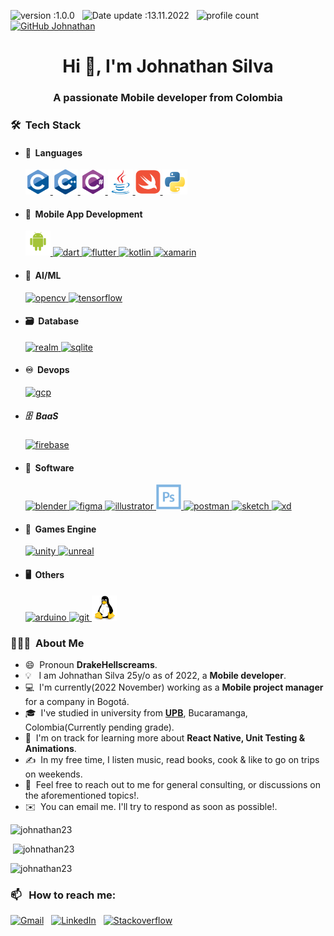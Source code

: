 ![version :1.0.0](https://img.shields.io/badge/version-1.0.0-informational) &nbsp;
![Date update :13.11.2022](https://img.shields.io/badge/Update_date-13/11/2022-informational) &nbsp;
![profile count](https://komarev.com/ghpvc/?username=Johnathan23&color=red)&nbsp;
[![GitHub Johnathan](https://img.shields.io/github/followers/Johnathan23?label=follow&style=social)](https://github.com/Johnathan23)&nbsp;

<h1 align="center">Hi 👋, I'm Johnathan Silva</h1>
<h3 align="center">A passionate Mobile developer from Colombia</h3>

### 🛠 &nbsp;Tech Stack

 * #### 👅 &nbsp;Languages
    <a href="https://www.cprogramming.com/" target="_blank" rel="noreferrer"> <img src="https://raw.githubusercontent.com/devicons/devicon/master/icons/c/c-original.svg" alt="c" width="40" height="40"/> </a>
    <a href="https://www.w3schools.com/cpp/" target="_blank" rel="noreferrer"> <img src="https://raw.githubusercontent.com/devicons/devicon/master/icons/cplusplus/cplusplus-original.svg" alt="cplusplus" width="40" height="40"/> </a> 
  <a href="https://www.w3schools.com/cs/" target="_blank" rel="noreferrer"> <img src="https://raw.githubusercontent.com/devicons/devicon/master/icons/csharp/csharp-original.svg" alt="csharp" width="40" height="40"/> </a>
  <a href="https://www.java.com" target="_blank" rel="noreferrer"> <img src="https://raw.githubusercontent.com/devicons/devicon/master/icons/java/java-original.svg" alt="java" width="40" height="40"/> </a> 
  <a href="https://developer.apple.com/swift/" target="_blank" rel="noreferrer"> <img src="https://raw.githubusercontent.com/devicons/devicon/master/icons/swift/swift-original.svg" alt="swift" width="40" height="40"/> </a> 
<a href="https://www.python.org" target="_blank" rel="noreferrer"> <img src="https://raw.githubusercontent.com/devicons/devicon/master/icons/python/python-original.svg" alt="python" width="40" height="40"/> </a>

 * #### 📱 &nbsp;Mobile App Development 
    <a href="https://developer.android.com" target="_blank" rel="noreferrer"> <img src="https://raw.githubusercontent.com/devicons/devicon/master/icons/android/android-original-wordmark.svg" alt="android" width="40" height="40"/> </a>
    <a href="https://dart.dev" target="_blank" rel="noreferrer"> <img src="https://www.vectorlogo.zone/logos/dartlang/dartlang-icon.svg" alt="dart" width="40" height="40"/> </a> 
    <a href="https://flutter.dev" target="_blank" rel="noreferrer"> <img src="https://www.vectorlogo.zone/logos/flutterio/flutterio-icon.svg" alt="flutter" width="40" height="40"/> </a> 
    <a href="https://kotlinlang.org" target="_blank" rel="noreferrer"> <img src="https://www.vectorlogo.zone/logos/kotlinlang/kotlinlang-icon.svg" alt="kotlin" width="40" height="40"/> </a> 
    <a href="https://dotnet.microsoft.com/apps/xamarin" target="_blank" rel="noreferrer"> <img src="https://raw.githubusercontent.com/detain/svg-logos/780f25886640cef088af994181646db2f6b1a3f8/svg/xamarin.svg" alt="xamarin" width="40" height="40"/> </a> 
    
 * #### 🧠 &nbsp;AI/ML
    <a href="https://opencv.org/" target="_blank" rel="noreferrer"> <img src="https://www.vectorlogo.zone/logos/opencv/opencv-icon.svg" alt="opencv" width="40" height="40"/> </a> 
    <a href="https://www.tensorflow.org" target="_blank" rel="noreferrer"> <img src="https://www.vectorlogo.zone/logos/tensorflow/tensorflow-icon.svg" alt="tensorflow" width="40" height="40"/> </a> 
    
 * #### 🗃️ &nbsp;Database
    <a href="https://realm.io/" target="_blank" rel="noreferrer"> <img src="https://raw.githubusercontent.com/bestofjs/bestofjs-webui/8665e8c267a0215f3159df28b33c365198101df5/public/logos/realm.svg" alt="realm" width="40" height="40"/> </a>
    <a href="https://www.sqlite.org/" target="_blank" rel="noreferrer"> <img src="https://www.vectorlogo.zone/logos/sqlite/sqlite-icon.svg" alt="sqlite" width="40" height="40"/> </a> 
    
 * #### ♾️ &nbsp;Devops
    <a href="https://cloud.google.com" target="_blank" rel="noreferrer"> <img src="https://www.vectorlogo.zone/logos/google_cloud/google_cloud-icon.svg" alt="gcp" width="40" height="40"/> </a> 
 
 * ##### 🗄️ &nbsp;BaaS
    <a href="https://firebase.google.com/" target="_blank" rel="noreferrer"> <img src="https://www.vectorlogo.zone/logos/firebase/firebase-icon.svg" alt="firebase" width="40" height="40"/> </a>  
    
 * #### 🎨 &nbsp;Software 
    <a href="https://www.blender.org/" target="_blank" rel="noreferrer"> <img src="https://download.blender.org/branding/community/blender_community_badge_white.svg" alt="blender" width="40" height="40"/> </a>
    <a href="https://www.figma.com/" target="_blank" rel="noreferrer"> <img src="https://www.vectorlogo.zone/logos/figma/figma-icon.svg" alt="figma" width="40" height="40"/> </a> 
    <a href="https://www.adobe.com/in/products/illustrator.html" target="_blank" rel="noreferrer"> <img src="https://www.vectorlogo.zone/logos/adobe_illustrator/adobe_illustrator-icon.svg" alt="illustrator" width="40" height="40"/> </a> 
    <a href="https://www.photoshop.com/en" target="_blank" rel="noreferrer"> <img src="https://raw.githubusercontent.com/devicons/devicon/master/icons/photoshop/photoshop-line.svg" alt="photoshop" width="40" height="40"/> </a> 
    <a href="https://postman.com" target="_blank" rel="noreferrer"> <img src="https://www.vectorlogo.zone/logos/getpostman/getpostman-icon.svg" alt="postman" width="40" height="40"/> </a> 
    <a href="https://www.sketch.com/" target="_blank" rel="noreferrer"> <img src="https://www.vectorlogo.zone/logos/sketchapp/sketchapp-icon.svg" alt="sketch" width="40" height="40"/> </a> 
    <a href="https://www.adobe.com/products/xd.html" target="_blank" rel="noreferrer"> <img src="https://cdn.worldvectorlogo.com/logos/adobe-xd.svg" alt="xd" width="40" height="40"/> </a> 

 * #### 👾 &nbsp;Games Engine 
    <a href="https://unity.com/" target="_blank" rel="noreferrer"> <img src="https://www.vectorlogo.zone/logos/unity3d/unity3d-icon.svg" alt="unity" width="40" height="40"/> </a> 
    <a href="https://unrealengine.com/" target="_blank" rel="noreferrer"> <img src="https://raw.githubusercontent.com/kenangundogan/fontisto/036b7eca71aab1bef8e6a0518f7329f13ed62f6b/icons/svg/brand/unreal-engine.svg" alt="unreal" width="40" height="40"/> </a> 

 * #### 🖥️ &nbsp;Others
    <a href="https://www.arduino.cc/" target="_blank" rel="noreferrer"> <img src="https://cdn.worldvectorlogo.com/logos/arduino-1.svg" alt="arduino" width="40" height="40"/> </a>
    <a href="https://git-scm.com/" target="_blank" rel="noreferrer"> <img src="https://www.vectorlogo.zone/logos/git-scm/git-scm-icon.svg" alt="git" width="40" height="40"/> </a> 
    <a href="https://www.linux.org/" target="_blank" rel="noreferrer"> <img src="https://raw.githubusercontent.com/devicons/devicon/master/icons/linux/linux-original.svg" alt="linux" width="40" height="40"/> </a> 
 
### 👨🏻‍💻 &nbsp;About Me
- 😄 &nbsp;Pronoun **DrakeHellscreams**. 
- 💡 &nbsp; I am Johnathan Silva 25y/o as of 2022, a **Mobile developer**.
- 💻 &nbsp;I'm currently(2022 November) working as a **Mobile project manager**  for a company in Bogotá.
- 🎓 &nbsp;I've studied in university from [**UPB**](https://www.upb.edu.co/es/home), Bucaramanga, Colombia(Currently pending grade).
- 🌱 &nbsp;I'm on track for learning more about **React Native, Unit Testing & Animations**.
- ✍️ &nbsp;In my free time, I listen music, read books, cook & like to go on trips on weekends.
- 💬 &nbsp;Feel free to reach out to me for general consulting, or discussions on the aforementioned topics!.
- ✉️ &nbsp;You can email me. I'll try to respond as soon as possible!.
<!--- 📄 &nbsp;You can check my [Resume]() for more details about work experience.-->

<p><img src="https://github-readme-streak-stats.herokuapp.com/?user=johnathan23&" alt="johnathan23" /></p>
<p>&nbsp;<img src="https://github-readme-stats.vercel.app/api?username=johnathan23&show_icons=true&locale=en" alt="johnathan23" /></p>
<p><img src="https://github-readme-stats.vercel.app/api/top-langs?username=johnathan23&show_icons=true&locale=en&layout=compact" alt="johnathan23" /></p>

### 📫 &nbsp; How to reach me:
<a href="mailto:johnathanyesid@gmail.com"><img alt="Gmail" src="https://img.shields.io/badge/Gmail-D14836?style=flat&logo=gmail&logoColor=white"/></a> &nbsp;
<a href="https://www.linkedin.com/in/johnathan-yesid-silva-parra-29ba02194/"><img alt="LinkedIn" src="https://img.shields.io/badge/linkedin%20-%230077B5.svg?&style=flat&logo=linkedin&logoColor=white"/></a> &nbsp;
<a href= "https://stackoverflow.com/users/9128775/johnathan-yesid"><img alt="Stackoverflow" src="https://img.shields.io/badge/stack-overflow-D14836?style=flat&logo=stack&logoColor=white"/></a> &nbsp;
